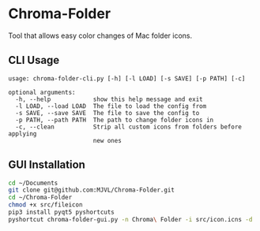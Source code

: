 # Chroma-Folder

Tool that allows easy color changes of Mac folder icons.

## CLI Usage

```
usage: chroma-folder-cli.py [-h] [-l LOAD] [-s SAVE] [-p PATH] [-c]

optional arguments:
  -h, --help            show this help message and exit
  -l LOAD, --load LOAD  The file to load the config from
  -s SAVE, --save SAVE  The file to save the config to
  -p PATH, --path PATH  The path to change folder icons in
  -c, --clean           Strip all custom icons from folders before applying
                        new ones
```

## GUI Installation

```Bash
cd ~/Documents
git clone git@github.com:MJVL/Chroma-Folder.git
cd ~/Chroma-Folder
chmod +x src/fileicon
pip3 install pyqt5 pyshortcuts
pyshortcut chroma-folder-gui.py -n Chroma\ Folder -i src/icon.icns -d
```